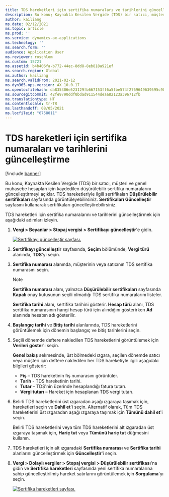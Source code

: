 ```yaml
---
title: TDS hareketleri için sertifika numaraları ve tarihlerini güncelleştirme
description: Bu konu; Kaynakta Kesilen Vergide (TDS) bir satıcı, müşteri ve genel muhasebe hesapları için kaydedilen düşürülebilir sertifika numaralarını güncelleştirmeyi açıklar.
author: kailiang
ms.date: 02/12/2021
ms.topic: article
ms.prod: ''
ms.service: dynamics-ax-applications
ms.technology: ''
ms.search.form: ''
audience: Application User
ms.reviewer: roschlom
ms.custom: 15721
ms.assetid: b4b406fa-b772-44ec-8dd8-8eb818a921ef
ms.search.region: Global
ms.author: kailiang
ms.search.validFrom: 2021-02-12
ms.dyn365.ops.version: AX 10.0.17
ms.openlocfilehash: da835306e523129fb667153ff6a5fbe574f2769649639595c90af603f1258e4a
ms.sourcegitcommit: 42fe9790ddf0bdad911544deaa82123a396712fb
ms.translationtype: HT
ms.contentlocale: tr-TR
ms.lasthandoff: 08/05/2021
ms.locfileid: "6758011"
---
```

# <a name="update-certificate-numbers-and-dates-for-tds-transactions"></a>TDS hareketleri için sertifika numaraları ve tarihlerini güncelleştirme

[!include [banner](../includes/banner.md)]

Bu konu; Kaynakta Kesilen Vergide (TDS) bir satıcı, müşteri ve genel muhasebe hesapları için kaydedilen düşürülebilir sertifika numaralarını güncelleştirmeyi açıklar. TDS hareketleriyle ilgili sertifikaları **Düşürülebilir sertifikaları** sayfasında görüntüleyebilirsiniz. **Sertifikaları Güncelleştir** sayfasını kullanarak sertifikaları güncelleştirebilirsiniz.

TDS hareketleri için sertifika numaralarını ve tarihlerini güncelleştirmek için aşağıdaki adımları izleyin.

1. **Vergi \> Beyanlar \> Stopaj vergisi \> Sertifikayı güncelleştir**'e gidin.

    [![Sertifikayı güncelleştir sayfası.](./media/apac-ind-TDS-45.png)](./media/apac-ind-TDS-45.png)

2. **Sertifikayı güncelleştir** sayfasında, **Seçim** bölümünde, **Vergi türü** alanında, **TDS**'yi seçin.
3. **Sertifika numarası** alanında, müşterinin veya satıcının TDS sertifika numarasını seçin.

    > [!NOTE]
    > **Sertifika numarası** alanı, yalnızca **Düşürülebilir sertifikaları** sayfasında **Kapalı** onay kutusunun seçili olmadığı TDS sertifika numaralarını listeler.

    **Sertifika tarihi** alanı, sertifika tarihini gösterir. **Hesap türü** alanı, TDS sertifika numarasının hangi hesap türü için alındığını gösterirken **Ad** alanında hesabın adı gösterilir.

5. **Başlangıç tarihi** ve **Bitiş tarihi** alanlarında, TDS hareketlerini görüntülemek için dönemin başlangıç ve bitiş tarihlerini seçin.
6. Seçili dönemde deftere nakledilen TDS hareketlerini görüntülemek için **Verileri göster**'i seçin.

    **Genel bakış** sekmesinde, üst bölmedeki ızgara, seçilen dönemde satıcı veya müşteri için deftere nakledilen her TDS hareketiyle ilgili aşağıdaki bilgileri gösterir:

    - **Fiş** – TDS hareketinin fiş numarasını görüntüler.
    - **Tarih** - TDS hareketinin tarihi.
    - **Tutar** – TDS'nin üzerinde hesaplandığı fatura tutarı.
    - **Vergi tutarı** – Hareket için hesaplanan TDS vergi tutarı.

7. Belirli TDS hareketlerini üst ızgaradan aşağı ızgaraya taşımak için, hareketleri seçin ve **Dahil et**'i seçin. Alternatif olarak, Tüm TDS hareketlerini üst ızgaradan aşağı ızgaraya taşımak için **Tümünü dahil et**'i seçin.

    Belirli TDS hareketlerini veya tüm TDS hareketlerini alt ızgaradan üst ızgaraya taşımak için, **Hariç tut** veya **Tümünü hariç tut** düğmesini kullanın.

8. TDS hareketleri için alt ızgaradaki **Sertifika numarası** ve **Sertifika tarihi** alanlarını güncelleştirmek için **Güncelleştir**'i seçin.
10. **Vergi \> Dolaylı vergiler \> Stopaj vergisi \> Düşürülebilir sertifikası**'na gidin ve **Sertifika hareketleri** sayfasında yeni sertifika numaralarına sahip güncelleştirilmiş hareket satırlarını görüntülemek için **Sorgulama**'yı seçin.

    [![Sertifika hareketleri sayfası.](./media/apac-ind-TDS-46.png)](./media/apac-ind-TDS-46.png)
